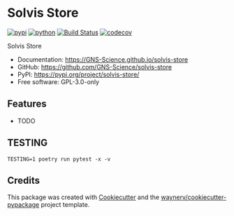 # Solvis Store


[![pypi](https://img.shields.io/pypi/v/solvis-store.svg)](https://pypi.org/project/solvis-store/)
[![python](https://img.shields.io/pypi/pyversions/solvis-store.svg)](https://pypi.org/project/solvis-store/)
[![Build Status](https://github.com/GNS-Science/solvis-store/actions/workflows/dev.yml/badge.svg)](https://github.com/GNS-Science/solvis-store/actions/workflows/dev.yml)
[![codecov](https://codecov.io/gh/GNS-Science/solvis-store/branch/main/graphs/badge.svg)](https://codecov.io/github/GNS-Science/solvis-store)



Solvis Store


* Documentation: <https://GNS-Science.github.io/solvis-store>
* GitHub: <https://github.com/GNS-Science/solvis-store>
* PyPI: <https://pypi.org/project/solvis-store/>
* Free software: GPL-3.0-only


## Features

* TODO

## TESTING

```TESTING=1 poetry run pytest -x -v```

## Credits

This package was created with [Cookiecutter](https://github.com/audreyr/cookiecutter) and the [waynerv/cookiecutter-pypackage](https://github.com/waynerv/cookiecutter-pypackage) project template.
